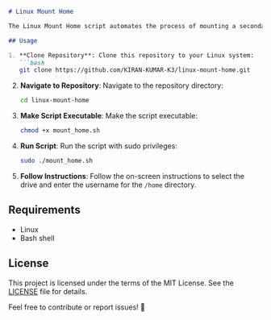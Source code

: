 
```markdown
# Linux Mount Home

The Linux Mount Home script automates the process of mounting a secondary drive as the `/home` directory in Linux. This script simplifies the task of expanding available storage for user home directories by allowing users to designate a secondary drive for home directory storage. It guides users through the process of selecting the drive and specifying the username for the home directory, making it easy to expand storage capacity and manage user data in Linux environments.

## Usage

1. **Clone Repository**: Clone this repository to your Linux system:
   ```bash
   git clone https://github.com/KIRAN-KUMAR-K3/linux-mount-home.git
   ```

2. **Navigate to Repository**: Navigate to the repository directory:
   ```bash
   cd linux-mount-home
   ```

3. **Make Script Executable**: Make the script executable:
   ```bash
   chmod +x mount_home.sh
   ```

4. **Run Script**: Run the script with sudo privileges:
   ```bash
   sudo ./mount_home.sh
   ```

5. **Follow Instructions**: Follow the on-screen instructions to select the drive and enter the username for the `/home` directory.

## Requirements

- Linux
- Bash shell

## License

This project is licensed under the terms of the MIT License. See the [LICENSE](LICENSE) file for details.

Feel free to contribute or report issues! 🚀

